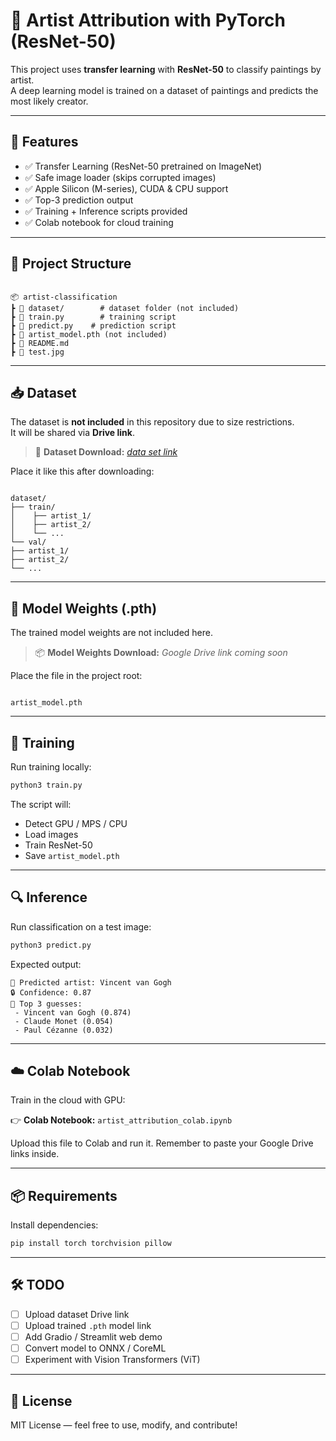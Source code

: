 
# 🎨 Artist Attribution with PyTorch (ResNet-50)

This project uses **transfer learning** with **ResNet-50** to classify paintings by artist.  
A deep learning model is trained on a dataset of paintings and predicts the most likely creator.

---

## 📌 Features

- ✅ Transfer Learning (ResNet-50 pretrained on ImageNet)
- ✅ Safe image loader (skips corrupted images)
- ✅ Apple Silicon (M-series), CUDA & CPU support
- ✅ Top-3 prediction output
- ✅ Training + Inference scripts provided
- ✅ Colab notebook for cloud training

---

## 📂 Project Structure

```

📦 artist-classification
┣ 📁 dataset/        # dataset folder (not included)
┣ 📄 train.py        # training script
┣ 📄 predict.py    # prediction script
┣ 📄 artist_model.pth (not included)
┣ 📄 README.md
┣ 📄 test.jpg

```

---

## 📥 Dataset

The dataset is **not included** in this repository due to size restrictions.  
It will be shared via **Drive link**.

> 📎 **Dataset Download:** [_data set link_](https://drive.proton.me/urls/Q41Z6YNWCW#GOGRJRocpI3B)

Place it like this after downloading:

```

dataset/
├── train/
│    ├── artist_1/
│    ├── artist_2/
│    └── ...
└── val/
├── artist_1/
├── artist_2/
└── ...

```

---

## 🧠 Model Weights (.pth)

The trained model weights are not included here.

> 📦 **Model Weights Download:** _Google Drive link coming soon_

Place the file in the project root:

```

artist_model.pth

````

---

## 🚀 Training

Run training locally:

```bash
python3 train.py
````

The script will:

* Detect GPU / MPS / CPU
* Load images
* Train ResNet-50
* Save `artist_model.pth`

---

## 🔍 Inference

Run classification on a test image:

```bash
python3 predict.py 
```

Expected output:

```
🎨 Predicted artist: Vincent van Gogh
🔒 Confidence: 0.87
🔎 Top 3 guesses:
 - Vincent van Gogh (0.874)
 - Claude Monet (0.054)
 - Paul Cézanne (0.032)
```

---

## ☁️ Colab Notebook

Train in the cloud with GPU:

👉 **Colab Notebook:** `artist_attribution_colab.ipynb`

Upload this file to Colab and run it.
Remember to paste your Google Drive links inside.

---

## 📦 Requirements

Install dependencies:

```bash
pip install torch torchvision pillow
```

---

## 🛠️ TODO

* [ ] Upload dataset Drive link
* [ ] Upload trained `.pth` model link
* [ ] Add Gradio / Streamlit web demo
* [ ] Convert model to ONNX / CoreML
* [ ] Experiment with Vision Transformers (ViT)

---

## 📜 License

MIT License — feel free to use, modify, and contribute!

